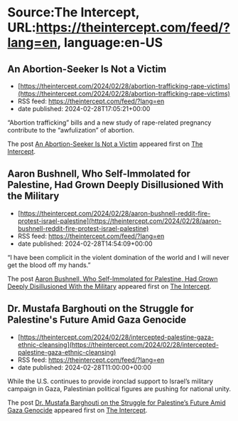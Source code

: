 # Source:The Intercept, URL:https://theintercept.com/feed/?lang=en, language:en-US

## An Abortion-Seeker Is Not a Victim
 - [https://theintercept.com/2024/02/28/abortion-trafficking-rape-victims](https://theintercept.com/2024/02/28/abortion-trafficking-rape-victims)
 - RSS feed: https://theintercept.com/feed/?lang=en
 - date published: 2024-02-28T17:05:21+00:00

<p>“Abortion trafficking” bills and a new study of rape-related pregnancy contribute to the “awfulization” of abortion.</p>
<p>The post <a href="https://theintercept.com/2024/02/28/abortion-trafficking-rape-victims/">An Abortion-Seeker Is Not a Victim</a> appeared first on <a href="https://theintercept.com">The Intercept</a>.</p>

## Aaron Bushnell, Who Self-Immolated for Palestine, Had Grown Deeply Disillusioned With the Military
 - [https://theintercept.com/2024/02/28/aaron-bushnell-reddit-fire-protest-israel-palestine](https://theintercept.com/2024/02/28/aaron-bushnell-reddit-fire-protest-israel-palestine)
 - RSS feed: https://theintercept.com/feed/?lang=en
 - date published: 2024-02-28T14:54:09+00:00

<p>“I have been complicit in the violent domination of the world and I will never get the blood off my hands.”</p>
<p>The post <a href="https://theintercept.com/2024/02/28/aaron-bushnell-reddit-fire-protest-israel-palestine/">Aaron Bushnell, Who Self-Immolated for Palestine, Had Grown Deeply Disillusioned With the Military</a> appeared first on <a href="https://theintercept.com">The Intercept</a>.</p>

## Dr. Mustafa Barghouti on the Struggle for Palestine's Future Amid Gaza Genocide
 - [https://theintercept.com/2024/02/28/intercepted-palestine-gaza-ethnic-cleansing](https://theintercept.com/2024/02/28/intercepted-palestine-gaza-ethnic-cleansing)
 - RSS feed: https://theintercept.com/feed/?lang=en
 - date published: 2024-02-28T11:00:00+00:00

<p>While the U.S. continues to provide ironclad support to Israel’s military campaign in Gaza, Palestinian political figures are pushing for national unity.</p>
<p>The post <a href="https://theintercept.com/2024/02/28/intercepted-palestine-gaza-ethnic-cleansing/">Dr. Mustafa Barghouti on the Struggle for Palestine&#8217;s Future Amid Gaza Genocide</a> appeared first on <a href="https://theintercept.com">The Intercept</a>.</p>

